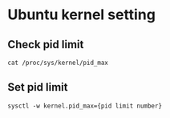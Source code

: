# Ubuntu kernel setting

## Check pid limit
`cat /proc/sys/kernel/pid_max`

## Set pid limit
`sysctl -w kernel.pid_max={pid limit number}` 

